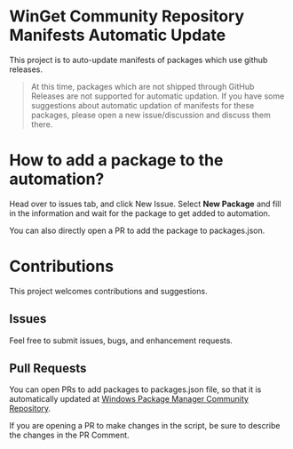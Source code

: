 # WinGet Community Repository Manifests Automatic Update
This project is to auto-update manifests of packages which use github releases.
> At this time, packages which are not shipped through GitHub Releases are not supported for automatic updation. If you have some suggestions about automatic updation of manifests for these packages, please open a new issue/discussion and discuss them there.

# How to add a package to the automation?
Head over to issues tab, and click New Issue. Select **New Package** and fill in the information and wait for the package to get added to automation.

You can also directly open a PR to add the package to packages.json.

# Contributions
This project welcomes contributions and suggestions.

## Issues
Feel free to submit issues, bugs, and enhancement requests.

## Pull Requests
You can open PRs to add packages to packages.json file, so that it is automatically updated at [Windows Package Manager Community Repository](https://github.com/microsoft/winget-pkgs).

If you are opening a PR to make changes in the script, be sure to describe the changes in the PR Comment.
